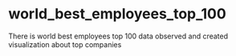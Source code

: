 # world_best_employees_top_100

There is world best employees top 100 data observed and created visualization about top companies 
